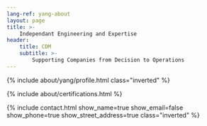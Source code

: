```yaml
---
lang-ref: yang-about
layout: page
title: >-
    Independant Engineering and Expertise
header:
    title: CDM
    subtitle: >-
        Supporting Companies from Decision to Operations
---
```


{% include about/yang/profile.html class="inverted" %}

{% include about/certifications.html %}

{% include contact.html show_name=true show_email=false show_phone=true show_street_address=true class="inverted" %}
